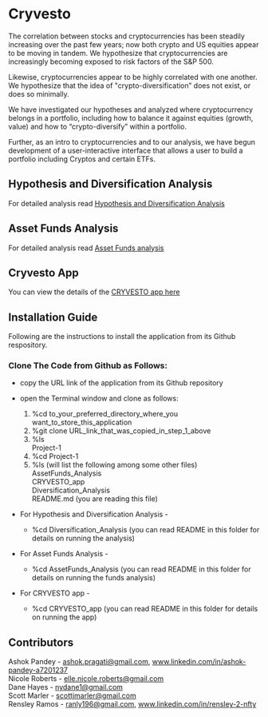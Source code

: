 # Cryvesto

The correlation between stocks and cryptocurrencies has been steadily increasing over the past few years; now both crypto and US equities appear to be moving in tandem. We hypothesize that cryptocurrencies are increasingly becoming exposed to risk factors of the S&P 500. 

Likewise, cryptocurrencies appear to be highly correlated with one another. We hypothesize that the idea of "crypto-diversification” does not exist, or does so minimally.

We have investigated our hypotheses and analyzed where cryptocurrency belongs in a portfolio, including how to balance it against equities (growth, value) and how to “crypto-diversify” within a portfolio. 

Further, as an intro to cryptocurrencies and to our analysis, we have begun development of a user-interactive interface that allows a user to build a portfolio including Cryptos and certain ETFs. 

## Hypothesis and Diversification Analysis

For detailed analysis read [Hypothesis and Diversification Analysis](./Diversification_Analysis/README.md)

## Asset Funds Analysis

For detailed analysis read [Asset Funds analysis](./AssetFunds_Analysis/README.md)

## Cryvesto App

You can view the details of the [CRYVESTO app here](./CRYVESTO_app/README.md)

## Installation Guide
Following are the instructions to install the application from its Github respository.  

### Clone The Code from Github as Follows:
* copy the URL link of the application from its Github repository     
* open the Terminal window and clone as follows:

    1. %cd to_your_preferred_directory_where_you want_to_store_this_application  
    2. %git clone URL_link_that_was_copied_in_step_1_above   
    3. %ls       
      Project-1   
    4. %cd Project-1
    5. %ls   (will list the following among some other files)  
      AssetFunds_Analysis  
      CRYVESTO_app  
      Diversification_Analysis   
      README.md (you are reading this file)
        
      
* For Hypothesis and Diversification Analysis -   
    - %cd Diversification_Analysis (you can read README in this folder for details on running the analysis)  
* For Asset Funds Analysis -  
    - %cd AssetFunds_Analysis (you can read README in this folder for details on running the funds analysis)  
* For CRYVESTO app -  
    - %cd CRYVESTO_app (you can read README in this folder for details on running the app)  

## Contributors
Ashok Pandey - ashok.pragati@gmail.com, www.linkedin.com/in/ashok-pandey-a7201237  
Nicole Roberts - elle.nicole.roberts@gmail.com  
Dane Hayes - nydane1@gmail.com  
Scott Marler - scottjmarler@gmail.com  
Rensley Ramos - ranly196@gmail.com, www.linkedin.com/in/rensley-2-nfty
